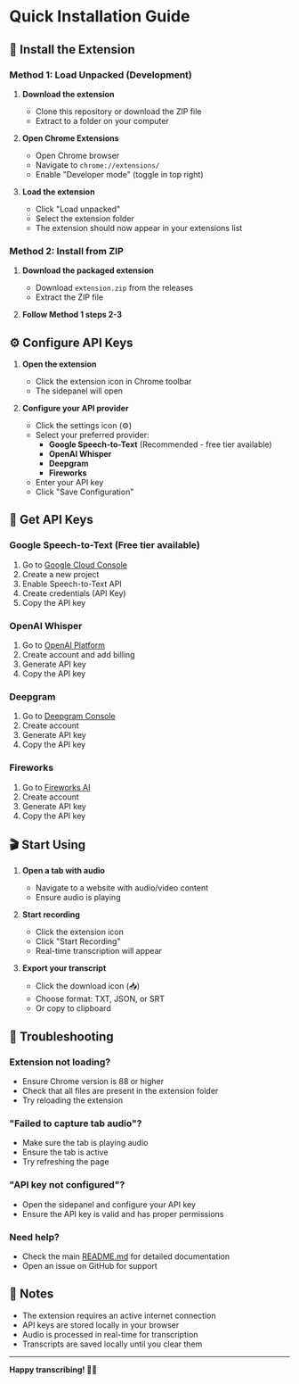 # Quick Installation Guide

## 🚀 Install the Extension

### Method 1: Load Unpacked (Development)

1. **Download the extension**
   - Clone this repository or download the ZIP file
   - Extract to a folder on your computer

2. **Open Chrome Extensions**
   - Open Chrome browser
   - Navigate to `chrome://extensions/`
   - Enable "Developer mode" (toggle in top right)

3. **Load the extension**
   - Click "Load unpacked"
   - Select the extension folder
   - The extension should now appear in your extensions list

### Method 2: Install from ZIP

1. **Download the packaged extension**
   - Download `extension.zip` from the releases
   - Extract the ZIP file

2. **Follow Method 1 steps 2-3**

## ⚙️ Configure API Keys

1. **Open the extension**
   - Click the extension icon in Chrome toolbar
   - The sidepanel will open

2. **Configure your API provider**
   - Click the settings icon (⚙️)
   - Select your preferred provider:
     - **Google Speech-to-Text** (Recommended - free tier available)
     - **OpenAI Whisper**
     - **Deepgram**
     - **Fireworks**
   - Enter your API key
   - Click "Save Configuration"

## 🎯 Get API Keys

### Google Speech-to-Text (Free tier available)
1. Go to [Google Cloud Console](https://console.cloud.google.com/)
2. Create a new project
3. Enable Speech-to-Text API
4. Create credentials (API Key)
5. Copy the API key

### OpenAI Whisper
1. Go to [OpenAI Platform](https://platform.openai.com/)
2. Create account and add billing
3. Generate API key
4. Copy the API key

### Deepgram
1. Go to [Deepgram Console](https://console.deepgram.com/)
2. Create account
3. Generate API key
4. Copy the API key

### Fireworks
1. Go to [Fireworks AI](https://fireworks.ai/)
2. Create account
3. Generate API key
4. Copy the API key

## 🎬 Start Using

1. **Open a tab with audio**
   - Navigate to a website with audio/video content
   - Ensure audio is playing

2. **Start recording**
   - Click the extension icon
   - Click "Start Recording"
   - Real-time transcription will appear

3. **Export your transcript**
   - Click the download icon (📥)
   - Choose format: TXT, JSON, or SRT
   - Or copy to clipboard

## 🐛 Troubleshooting

### Extension not loading?
- Ensure Chrome version is 88 or higher
- Check that all files are present in the extension folder
- Try reloading the extension

### "Failed to capture tab audio"?
- Make sure the tab is playing audio
- Ensure the tab is active
- Try refreshing the page

### "API key not configured"?
- Open the sidepanel and configure your API key
- Ensure the API key is valid and has proper permissions

### Need help?
- Check the main [README.md](README.md) for detailed documentation
- Open an issue on GitHub for support

## 📝 Notes

- The extension requires an active internet connection
- API keys are stored locally in your browser
- Audio is processed in real-time for transcription
- Transcripts are saved locally until you clear them

---

**Happy transcribing! 🎤✨**
